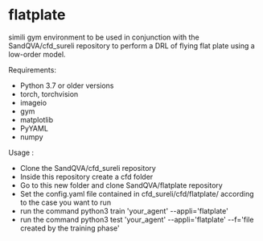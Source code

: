 # flatplate
simili gym environment to be used in conjunction with the SandQVA/cfd_sureli repository to perform a DRL of flying flat plate using a low-order model.

Requirements:
- Python 3.7 or older versions
- torch, torchvision
- imageio
- gym
- matplotlib
- PyYAML
- numpy

Usage : 
- Clone the SandQVA/cfd_sureli repository
- Inside this repository create a cfd folder
- Go to this new folder and clone SandQVA/flatplate repository
- Set the config.yaml file contained in cfd_sureli/cfd/flatplate/ according to the case you want to run
- run the command python3 train 'your_agent' --appli='flatplate'
- run the command python3 test 'your_agent' --appli='flatplate' --f='file created by the training phase'
